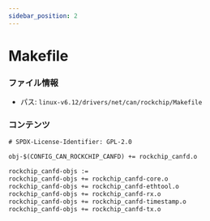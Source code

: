 ```yaml
---
sidebar_position: 2
---
```

# Makefile

### ファイル情報

- パス: `linux-v6.12/drivers/net/can/rockchip/Makefile`

### コンテンツ

```txt
# SPDX-License-Identifier: GPL-2.0

obj-$(CONFIG_CAN_ROCKCHIP_CANFD) += rockchip_canfd.o

rockchip_canfd-objs :=
rockchip_canfd-objs += rockchip_canfd-core.o
rockchip_canfd-objs += rockchip_canfd-ethtool.o
rockchip_canfd-objs += rockchip_canfd-rx.o
rockchip_canfd-objs += rockchip_canfd-timestamp.o
rockchip_canfd-objs += rockchip_canfd-tx.o

```
